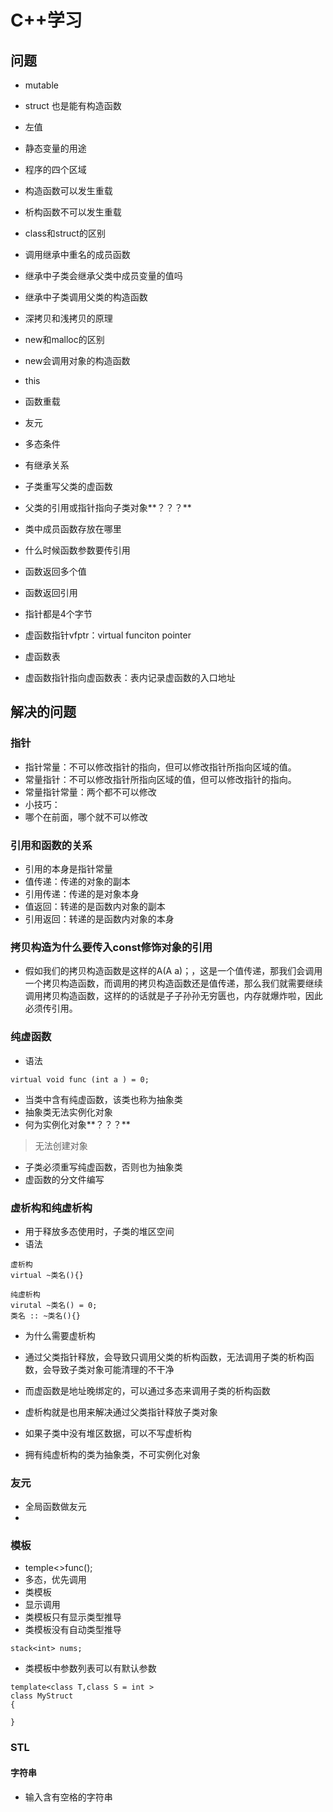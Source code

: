 # C++学习
## 问题
* mutable
* struct 也是能有构造函数
* 左值
* 静态变量的用途
* 程序的四个区域
* 构造函数可以发生重载
* 析构函数不可以发生重载
* class和struct的区别

* 调用继承中重名的成员函数
* 继承中子类会继承父类中成员变量的值吗
* 继承中子类调用父类的构造函数
* 深拷贝和浅拷贝的原理
* new和malloc的区别
* new会调用对象的构造函数
* this
* 函数重载
* 友元
* 多态条件
* 有继承关系
* 子类重写父类的虚函数
* 父类的引用或指针指向子类对象**？？？**

* 类中成员函数存放在哪里

* 什么时候函数参数要传引用
* 函数返回多个值
* 函数返回引用

* 指针都是4个字节
* 虚函数指针vfptr：virtual funciton pointer
* 虚函数表
* 虚函数指针指向虚函数表：表内记录虚函数的入口地址




## 解决的问题

###  指针
* 指针常量：不可以修改指针的指向，但可以修改指针所指向区域的值。
* 常量指针：不可以修改指针所指向区域的值，但可以修改指针的指向。
* 常量指针常量：两个都不可以修改
* 小技巧：
* 哪个在前面，哪个就不可以修改

### 引用和函数的关系
* 引用的本身是指针常量
* 值传递：传递的对象的副本
* 引用传递：传递的是对象本身
* 值返回：转递的是函数内对象的副本
* 引用返回：转递的是函数内对象的本身

### 拷贝构造为什么要传入const修饰对象的引用
* 假如我们的拷贝构造函数是这样的A(A a)；，这是一个值传递，那我们会调用一个拷贝构造函数，而调用的拷贝构造函数还是值传递，那么我们就需要继续调用拷贝构造函数，这样的的话就是子子孙孙无穷匮也，内存就爆炸啦，因此必须传引用。
### 纯虚函数
* 语法
```
virtual void func (int a ) = 0;
```
* 当类中含有纯虚函数，该类也称为抽象类
* 抽象类无法实例化对象
* 何为实例化对象**？？？**
> 无法创建对象
* 子类必须重写纯虚函数，否则也为抽象类
* 虚函数的分文件编写


### 虚析构和纯虚析构
* 用于释放多态使用时，子类的堆区空间   
* 语法

```
虚析构
virtual ~类名(){} 

纯虚析构
virutal ~类名() = 0;
类名 :: ~类名(){}
```
* 为什么需要虚析构
* 通过父类指针释放，会导致只调用父类的析构函数，无法调用子类的析构函数，会导致子类对象可能清理的不干净
* 而虚函数是地址晚绑定的，可以通过多态来调用子类的析构函数

* 虚析构就是也用来解决通过父类指针释放子类对象
* 如果子类中没有堆区数据，可以不写虚析构
* 拥有纯虚析构的类为抽象类，不可实例化对象


### 友元
* 全局函数做友元
* 
### 模板
* temple<>func();
* 多态，优先调用
* 类模板
* 显示调用
* 类模板只有显示类型推导
* 类模板没有自动类型推导
```
stack<int> nums;
```
* 类模板中参数列表可以有默认参数

```
template<class T,class S = int >
class MyStruct
{
      
}
```

### STL
#### 字符串
* 输入含有空格的字符串 